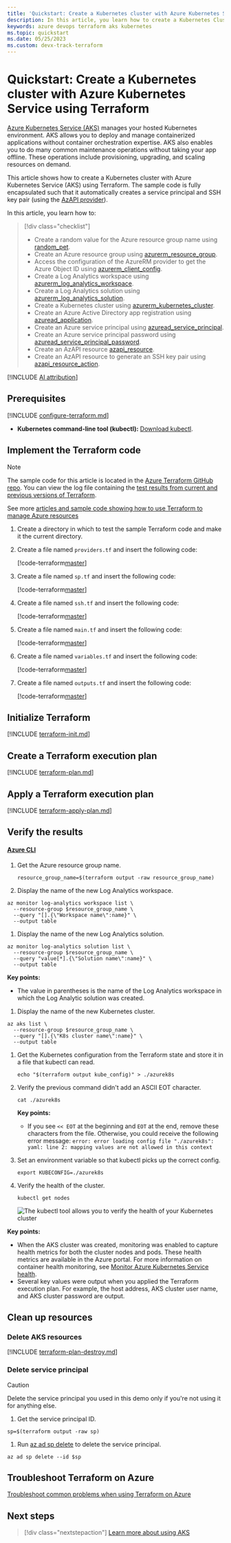 ```yaml
---
title: 'Quickstart: Create a Kubernetes cluster with Azure Kubernetes Service (AKS) using Terraform'
description: In this article, you learn how to create a Kubernetes Cluster with Azure Kubernetes Service and Terraform.
keywords: azure devops terraform aks kubernetes
ms.topic: quickstart
ms.date: 05/25/2023
ms.custom: devx-track-terraform
---
```


# Quickstart: Create a Kubernetes cluster with Azure Kubernetes Service using Terraform

[Azure Kubernetes Service (AKS)](/azure/aks/) manages your hosted Kubernetes environment. AKS allows you to deploy and manage containerized applications without container orchestration expertise. AKS also enables you to do many common maintenance operations without taking your app offline. These operations include provisioning, upgrading, and scaling resources on demand.

This article shows how to create a Kubernetes cluster with Azure Kubernetes Service (AKS) using Terraform. The sample code is fully encapsulated such that it automatically creates a service principal and SSH key pair (using the [AzAPI provider](overview-azapi-provider.md)).

In this article, you learn how to:

> [!div class="checklist"]
> * Create a random value for the Azure resource group name using [random_pet](https://registry.terraform.io/providers/hashicorp/random/latest/docs/resources/pet).
> * Create an Azure resource group using [azurerm_resource_group](https://registry.terraform.io/providers/hashicorp/azurerm/latest/docs/resources/resource_group).
> * Access the configuration of the AzureRM provider to get the Azure Object ID using [azurerm_client_config](https://registry.terraform.io/providers/hashicorp/azurerm/latest/docs/data-sources/client_config).
> * Create a Log Analytics workspace using [azurerm_log_analytics_workspace](https://registry.terraform.io/providers/hashicorp/azurerm/latest/docs/resources/log_analytics_workspace).
> * Create a Log Analytics solution using [azurerm_log_analytics_solution](https://registry.terraform.io/providers/hashicorp/azurerm/latest/docs/resources/log_analytics_solution).
> * Create a Kubernetes cluster using [azurerm_kubernetes_cluster](https://registry.terraform.io/providers/hashicorp/azurerm/latest/docs/resources/kubernetes_cluster).
> * Create an Azure Active Directory app registration using [azuread_application](https://registry.terraform.io/providers/hashicorp/azuread/latest/docs/data-sources/application).
> * Create an Azure service principal using [azuread_service_principal](https://registry.terraform.io/providers/hashicorp/azuread/latest/docs/data-sources/service_principal).
> * Create an Azure service principal password using [azuread_service_principal_password](https://registry.terraform.io/providers/hashicorp/azuread/latest/docs/resources/service_principal_password).
> * Create an AzAPI resource [azapi_resource](https://registry.terraform.io/providers/Azure/azapi/latest/docs/resources/azapi_resource).
> * Create an AzAPI resource to generate an SSH key pair using [azapi_resource_action](https://registry.terraform.io/providers/Azure/azapi/latest/docs/resources/azapi_resource_action).

[!INCLUDE [AI attribution](../../includes/ai-generated-attribution.md)]

## Prerequisites

[!INCLUDE [configure-terraform.md](includes/configure-terraform.md)]

- **Kubernetes command-line tool (kubectl):** [Download kubectl](https://kubernetes.io/releases/download/).

## Implement the Terraform code

> [!NOTE]
> The sample code for this article is located in the [Azure Terraform GitHub repo](https://github.com/Azure/terraform/tree/master/quickstart/101-traffic-manager-external-endpoint). You can view the log file containing the [test results from current and previous versions of Terraform](https://github.com/Azure/terraform/tree/master/quickstart/101-traffic-manager-external-endpoint\TestRecord.md).
> 
> See more [articles and sample code showing how to use Terraform to manage Azure resources](/azure/terraform)

1. Create a directory in which to test the sample Terraform code and make it the current directory.

1. Create a file named `providers.tf` and insert the following code:

    [!code-terraform[master](~/../terraform_samples/quickstart/201-k8s-cluster-with-tf-and-aks/providers.tf)]

1. Create a file named `sp.tf` and insert the following code:

    [!code-terraform[master](~/../terraform_samples/quickstart/201-k8s-cluster-with-tf-and-aks/sp.tf)]

1. Create a file named `ssh.tf` and insert the following code:

    [!code-terraform[master](~/../terraform_samples/quickstart/201-k8s-cluster-with-tf-and-aks/ssh.tf)]

1. Create a file named `main.tf` and insert the following code:

    [!code-terraform[master](~/../terraform_samples/quickstart/201-k8s-cluster-with-tf-and-aks/main.tf)]

1. Create a file named `variables.tf` and insert the following code:

    [!code-terraform[master](~/../terraform_samples/quickstart/201-k8s-cluster-with-tf-and-aks/variables.tf)]

1. Create a file named `outputs.tf` and insert the following code:

    [!code-terraform[master](~/../terraform_samples/quickstart/201-k8s-cluster-with-tf-and-aks/outputs.tf)]

## Initialize Terraform

[!INCLUDE [terraform-init.md](includes/terraform-init.md)]

## Create a Terraform execution plan

[!INCLUDE [terraform-plan.md](includes/terraform-plan.md)]

## Apply a Terraform execution plan

[!INCLUDE [terraform-apply-plan.md](includes/terraform-apply-plan.md)]

## Verify the results

#### [Azure CLI](#tab/azure-cli)

1. Get the Azure resource group name.

    ```console
    resource_group_name=$(terraform output -raw resource_group_name)
    ```

1. Display the name of the new Log Analytics workspace.

  ```azurecli
  az monitor log-analytics workspace list \
    --resource-group $resource_group_name \
    --query "[].{\"Workspace name\":name}" \
    --output table  
  ```

1. Display the name of the new Log Analytics solution.

  ```azurecli
  az monitor log-analytics solution list \
    --resource-group $resource_group_name \
    --query "value[*].{\"Solution name\":name}" \
    --output table  
  ```

  **Key points:**

  - The value in parentheses is the name of the Log Analytics workspace in which the Log Analytic solution was created.

1. Display the name of the new Kubernetes cluster.

  ```azurecli
  az aks list \
    --resource-group $resource_group_name \
    --query "[].{\"K8s cluster name\":name}" \
    --output table
  ```

1. Get the Kubernetes configuration from the Terraform state and store it in a file that kubectl can read.

    ```console
    echo "$(terraform output kube_config)" > ./azurek8s
    ```

1. Verify the previous command didn't add an ASCII EOT character.

    ```console
    cat ./azurek8s
    ```

   **Key points:**

    - If you see `<< EOT` at the beginning and `EOT` at the end, remove these characters from the file. Otherwise, you could receive the following error message: `error: error loading config file "./azurek8s": yaml: line 2: mapping values are not allowed in this context`

1. Set an environment variable so that kubectl picks up the correct config.

    ```console
    export KUBECONFIG=./azurek8s
    ```

1. Verify the health of the cluster.

    ```console
    kubectl get nodes
    ```

    ![The kubectl tool allows you to verify the health of your Kubernetes cluster](./media/create-k8s-cluster-with-tf-and-aks/kubectl-get-nodes.png)

**Key points:**

- When the AKS cluster was created, monitoring was enabled to capture health metrics for both the cluster nodes and pods. These health metrics are available in the Azure portal. For more information on container health monitoring, see [Monitor Azure Kubernetes Service health](/azure/azure-monitor/insights/container-insights-overview).
- Several key values were output when you applied the Terraform execution plan. For example, the host address, AKS cluster user name, and AKS cluster password are output.

## Clean up resources

### Delete AKS resources

[!INCLUDE [terraform-plan-destroy.md](includes/terraform-plan-destroy.md)]

### Delete service principal

> [!CAUTION]
> Delete the service principal you used in this demo only if you're not using it for anything else.

1. Get the service principal ID.

  ```azurecli
  sp=$(terraform output -raw sp)
  ```
  
1. Run [az ad sp delete](/cli/azure/ad/sp#az-ad-sp-delete) to delete the service principal.

  ```azurecli
  az ad sp delete --id $sp
  ```
  
## Troubleshoot Terraform on Azure

[Troubleshoot common problems when using Terraform on Azure](troubleshoot.md)

## Next steps

> [!div class="nextstepaction"]
> [Learn more about using AKS](/azure/aks)
